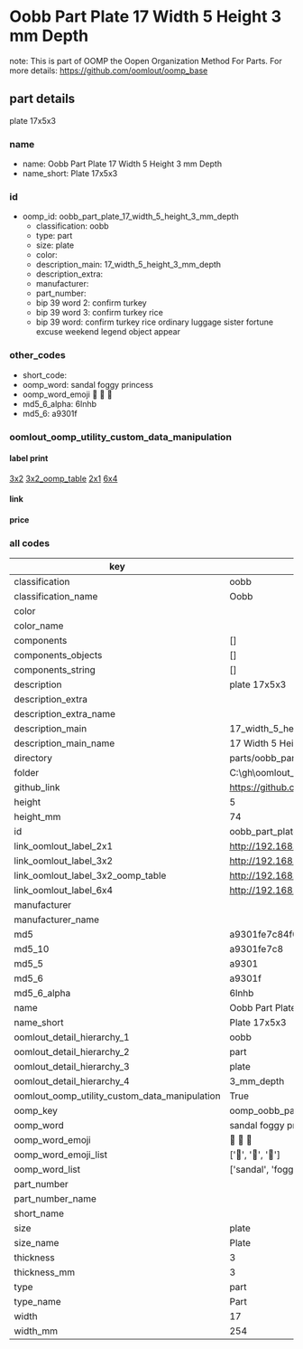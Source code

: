 # Oobb Part Plate 17 Width 5 Height 3 mm Depth  

note: This is part of OOMP the Oopen Organization Method For Parts. For more details: https://github.com/oomlout/oomp_base

##  part details
  



plate 17x5x3



### name
* name: Oobb Part Plate 17 Width 5 Height 3 mm Depth
* name_short: Plate 17x5x3 
### id
* oomp_id: oobb_part_plate_17_width_5_height_3_mm_depth
  * classification: oobb
  * type: part
  * size: plate
  * color: 
  * description_main: 17_width_5_height_3_mm_depth
  * description_extra: 
  * manufacturer: 
  * part_number: 
  * bip 39 word 2: confirm turkey
  * bip 39 word 3: confirm turkey rice
  * bip 39 word: confirm turkey rice ordinary luggage sister fortune excuse weekend legend object appear

### other_codes
* short_code: 
* oomp_word: sandal foggy princess
* oomp_word_emoji :sandal: :foggy: :princess:
* md5_6_alpha: 6lnhb
* md5_6: a9301f






### oomlout_oomp_utility_custom_data_manipulation
#### label print
[3x2](http://192.168.1.245:1112/?label=oomp%206lnhb)
[3x2_oomp_table](http://192.168.1.108:1112/?label=oomp%206lnhb)
[2x1](http://192.168.1.242:1112/?label=oomp%206lnhb)
[6x4](http://192.168.1.55:1112/?label=oomp%206lnhb)    

#### link

                              

#### price







### all codes 
| key | value |  
| --- | --- |  
| classification | oobb |  
| classification_name | Oobb |  
| color |  |  
| color_name |  |  
| components | [] |  
| components_objects | [] |  
| components_string | [] |  
| description | plate 17x5x3 |  
| description_extra |  |  
| description_extra_name |  |  
| description_main | 17_width_5_height_3_mm_depth |  
| description_main_name | 17 Width 5 Height 3 mm Depth |  
| directory | parts/oobb_part_plate_17_width_5_height_3_mm_depth |  
| folder | C:\gh\oomlout_oobb_version_4_generated_parts\things\oobb_part_plate_17_width_5_height_3_mm_depth |  
| github_link | https://github.com/oomlout/oomlout_oomp_part_src/tree/main/parts/oobb_part_plate_17_width_5_height_3_mm_depth |  
| height | 5 |  
| height_mm | 74 |  
| id | oobb_part_plate_17_width_5_height_3_mm_depth |  
| link_oomlout_label_2x1 | http://192.168.1.242:1112/?label=oomp%206lnhb |  
| link_oomlout_label_3x2 | http://192.168.1.245:1112/?label=oomp%206lnhb |  
| link_oomlout_label_3x2_oomp_table | http://192.168.1.108:1112/?label=oomp%206lnhb |  
| link_oomlout_label_6x4 | http://192.168.1.55:1112/?label=oomp%206lnhb |  
| manufacturer |  |  
| manufacturer_name |  |  
| md5 | a9301fe7c84f0b73264269c5727aa977 |  
| md5_10 | a9301fe7c8 |  
| md5_5 | a9301 |  
| md5_6 | a9301f |  
| md5_6_alpha | 6lnhb |  
| name | Oobb Part Plate 17 Width 5 Height 3 mm Depth |  
| name_short | Plate 17x5x3  |  
| oomlout_detail_hierarchy_1 | oobb |  
| oomlout_detail_hierarchy_2 | part |  
| oomlout_detail_hierarchy_3 | plate |  
| oomlout_detail_hierarchy_4 | 3_mm_depth |  
| oomlout_oomp_utility_custom_data_manipulation | True |  
| oomp_key | oomp_oobb_part_plate_17_width_5_height_3_mm_depth |  
| oomp_word | sandal foggy princess |  
| oomp_word_emoji | :sandal: :foggy: :princess: |  
| oomp_word_emoji_list | [':sandal:', ':foggy:', ':princess:'] |  
| oomp_word_list | ['sandal', 'foggy', 'princess'] |  
| part_number |  |  
| part_number_name |  |  
| short_name |  |  
| size | plate |  
| size_name | Plate |  
| thickness | 3 |  
| thickness_mm | 3 |  
| type | part |  
| type_name | Part |  
| width | 17 |  
| width_mm | 254 |  
